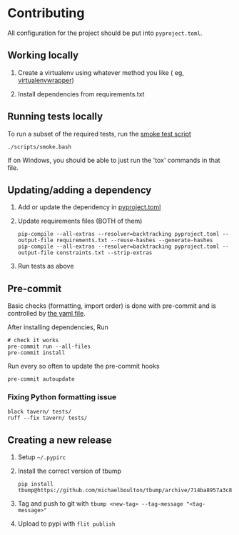 # Contributing

All configuration for the project should be put into `pyproject.toml`.

## Working locally

1. Create a virtualenv using whatever method you like (
   eg, [virtualenvwrapper](https://virtualenvwrapper.readthedocs.io/))

1. Install dependencies from requirements.txt

## Running tests locally

To run a subset of the required tests, run the [smoke test script](/scripts/smoke.bash)

    ./scripts/smoke.bash

If on Windows, you should be able to just run the 'tox' commands in that file.

## Updating/adding a dependency

1. Add or update the dependency in [pyproject.toml](/pyproject.toml)

1. Update requirements files (BOTH of them)

       pip-compile --all-extras --resolver=backtracking pyproject.toml --output-file requirements.txt --reuse-hashes --generate-hashes
       pip-compile --all-extras --resolver=backtracking pyproject.toml --output-file constraints.txt --strip-extras

1. Run tests as above

## Pre-commit

Basic checks (formatting, import order) is done with pre-commit and is controlled by [the yaml file](/.pre-commit-config.yaml).

After installing dependencies, Run

    # check it works
    pre-commit run --all-files
    pre-commit install

Run every so often to update the pre-commit hooks

    pre-commit autoupdate

### Fixing Python formatting issue

    black tavern/ tests/
    ruff --fix tavern/ tests/

## Creating a new release

1. Setup `~/.pypirc`

1. Install the correct version of tbump

       pip install tbump@https://github.com/michaelboulton/tbump/archive/714ba8957a3c84b625608ceca39811ebe56229dc.zip

1. Tag and push to git with `tbump <new-tag> --tag-message "<tag-message>"`

1. Upload to pypi with `flit publish`
